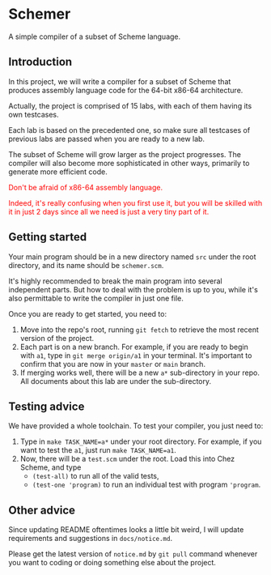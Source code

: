 # Schemer

A simple compiler of a subset of Scheme language.

## Introduction

In this project, we will write a compiler for a subset of Scheme that produces assembly language code for the 64-bit x86-64 architecture.

Actually, the project is comprised of 15 labs, with each of them having its own testcases.

Each lab is based on the precedented one, so make sure all testcases of previous labs are passed when you are ready to a new lab.

The subset of Scheme will grow larger as the project progresses. The compiler will also become more sophisticated in other ways, primarily to generate more efficient code.

<font color="red">
Don't be afraid of x86-64 assembly language.

Indeed, it's really confusing when you first use it, but you will be skilled with it in just 2 days since all we need is just a very tiny part of it.
</font>

## Getting started

Your main program should be in a new directory named `src` under the root directory, and its name should be `schemer.scm`.

It's highly recommended to break the main program into several independent parts. But how to deal with the problem is up to you, while it's also permittable to write the compiler in just one file.

Once you are ready to get started, you need to:

1. Move into the repo's root, running `git fetch` to retrieve the most recent version of the project.
2. Each part is on a new branch. For example, if you are ready to begin with `a1`, type in `git merge origin/a1` in your terminal. It's important to confirm that you are now in your `master` or `main` branch.
3. If merging works well, there will be a new `a*` sub-directory in your repo. All documents about this lab are under the sub-directory.

## Testing advice

We have provided a whole toolchain. To test your compiler, you just need to:

1. Type in `make TASK_NAME=a*` under your root directory. For example, if you want to test the `a1`, just run `make TASK_NAME=a1`.
2. Now, there will be a `test.scm` under the root. Load this into Chez Scheme, and type
    - `(test-all)` to run all of the valid tests,
    - `(test-one 'program)` to run an individual test with program `'program`.

## Other advice

Since updating README oftentimes looks a little bit weird, I will update requirements and suggestions in `docs/notice.md`. 

Please get the latest version of `notice.md` by `git pull` command whenever you want to coding or doing something else about the project.